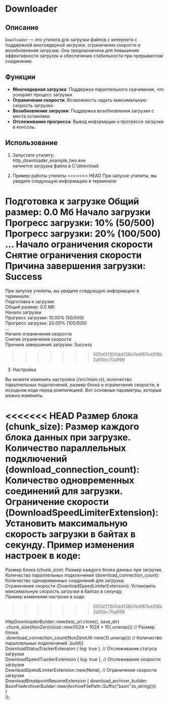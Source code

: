 # Downloader

## Описание
`Downloader` — это утилита для загрузки файлов с интернета с поддержкой многоядерной загрузки, ограничения скорости и возобновления загрузки. Она предназначена для повышения эффективности загрузок и обеспечения стабильности при прерывистом соединении.

## Функции
- **Многоядерная загрузка**: Поддержка параллельного скачивания, что ускоряет процесс загрузки.
- **Ограничение скорости**: Возможность задать максимальную скорость загрузки.
- **Возобновление загрузки**: Поддержка возобновления загрузки с места остановки.
- **Отслеживание прогресса**: Вывод информации о прогрессе загрузки в консоль.


## Использование
1. Запустите утилиту:<br>
http_downloader_example_two.exe<br>
начнется загрузка файла в C:\download<br>

2. Пример работы утилиты
<<<<<<< HEAD
При запуске утилиты, вы увидите следующую информацию в терминале:

Подготовка к загрузке
Общий размер: 0.0 Мб
Начало загрузки
Прогресс загрузки: 10% (50/500)
Прогресс загрузки: 20% (100/500)
...
Начало ограничения скорости
Снятие ограничения скорости
Причина завершения загрузки: Success
=======
   
При запуске утилиты, вы увидите следующую информацию в терминале:<br>
Подготовка к загрузке<br>
Общий размер: 0.0 Мб<br>
Начало загрузки<br>
Прогресс загрузки: 10.00% (50/500)<br>
Прогресс загрузки: 20.00% (100/500)<br>
...<br>
Начало ограничения скорости<br>
Снятие ограничения скорости<br>
Причина завершения загрузки: Success<br>
>>>>>>> 507af21300dd138b7edf87ed2f8b2a55bc70a999

3. Настройка
   
Вы можете изменить настройки  (/src/main.rs),  количество параллельных подключений, размер блока и ограничение скорости, в исходном коде перед компиляцией. Вот основные параметры, которые можно изменить:

<<<<<<< HEAD
Размер блока (chunk_size): Размер каждого блока данных при загрузке.
Количество параллельных подключений (download_connection_count):
Количество одновременных соединений для загрузки.
Ограничение скорости (DownloadSpeedLimiterExtension):
Установить максимальную скорость загрузки в байтах в секунду.
Пример изменения настроек в коде:
=======
Размер блока (chunk_size): Размер каждого блока данных при загрузке.<br>
Количество параллельных подключений (download_connection_count): Количество одновременных соединений для загрузки.<br>
Ограничение скорости (DownloadSpeedLimiterExtension): Установить максимальную скорость загрузки в байтах в секунду.<br>
Пример изменения настроек в коде:<br>
>>>>>>> 507af21300dd138b7edf87ed2f8b2a55bc70a999


HttpDownloaderBuilder::new(test_url.clone(), save_dir)<br>
    .chunk_size(NonZeroUsize::new(1024 * 1024 * 10).unwrap()) // Размер блока<br>
    .download_connection_count(NonZeroU8::new(3).unwrap())    // Количество параллельных подключений
    .build((<br>
        DownloadStatusTrackerExtension { log: true },       // Отслеживание статуса загрузки<br>
        DownloadSpeedTrackerExtension { log: true },       // Отслеживание скорости загрузки<br>
        DownloadSpeedLimiterExtension::new(None),          // Ограничение скорости загрузки<br>
        DownloadBreakpointResumeExtension {
            download_archiver_builder: BsonFileArchiverBuilder::new(ArchiveFilePath::Suffix("bson".to_string()))<br>
        }<br>
    ));
